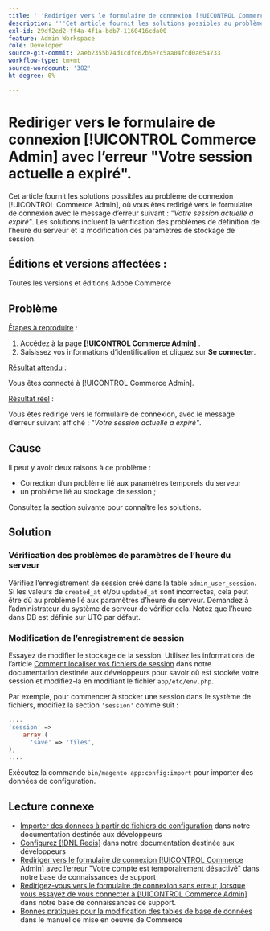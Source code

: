 ```yaml
---
title: '''Rediriger vers le formulaire de connexion [!UICONTROL Commerce Admin] avec l’erreur "Votre session actuelle a expiré"'
description: '''Cet article fournit les solutions possibles au problème de connexion [!UICONTROL Commerce Admin], où vous êtes redirigé vers le formulaire de connexion avec le message d’erreur suivant : *"Votre session actuelle a expiré"*. Les solutions incluent la vérification des problèmes de définition de l’heure du serveur et la modification des paramètres de stockage de session."'
exl-id: 29df2ed2-ff4a-4f1a-bdb7-1160416cda00
feature: Admin Workspace
role: Developer
source-git-commit: 2aeb2355b74d1cdfc62b5e7c5aa04fcd0a654733
workflow-type: tm+mt
source-wordcount: '382'
ht-degree: 0%

---
```


# Rediriger vers le formulaire de connexion [!UICONTROL Commerce Admin] avec l’erreur &quot;Votre session actuelle a expiré&quot;.

Cet article fournit les solutions possibles au problème de connexion [!UICONTROL Commerce Admin], où vous êtes redirigé vers le formulaire de connexion avec le message d’erreur suivant : *&quot;Votre session actuelle a expiré&quot;*. Les solutions incluent la vérification des problèmes de définition de l’heure du serveur et la modification des paramètres de stockage de session.

## Éditions et versions affectées :

Toutes les versions et éditions Adobe Commerce

## Problème

<u>Étapes à reproduire</u> :

1. Accédez à la page **[!UICONTROL Commerce Admin]** .
1. Saisissez vos informations d’identification et cliquez sur **Se connecter**.

<u>Résultat attendu</u> :

Vous êtes connecté à [!UICONTROL Commerce Admin].

<u>Résultat réel</u> :

Vous êtes redirigé vers le formulaire de connexion, avec le message d’erreur suivant affiché : *&quot;Votre session actuelle a expiré&quot;*.

## Cause

Il peut y avoir deux raisons à ce problème :

* Correction d’un problème lié aux paramètres temporels du serveur
* un problème lié au stockage de session ;

Consultez la section suivante pour connaître les solutions.

## Solution

### Vérification des problèmes de paramètres de l’heure du serveur

Vérifiez l’enregistrement de session créé dans la table `admin_user_session`. Si les valeurs de `created_at` et/ou `updated_at` sont incorrectes, cela peut être dû au problème lié aux paramètres d’heure du serveur. Demandez à l’administrateur du système de serveur de vérifier cela. Notez que l’heure dans DB est définie sur UTC par défaut.

### Modification de l’enregistrement de session

Essayez de modifier le stockage de la session. Utilisez les informations de l’article [Comment localiser vos fichiers de session](https://experienceleague.adobe.com/en/docs/commerce-operations/configuration-guide/storage/session-storage/sessions) dans notre documentation destinée aux développeurs pour savoir où est stockée votre session et modifiez-la en modifiant le fichier `app/etc/env.php`.

Par exemple, pour commencer à stocker une session dans le système de fichiers, modifiez la section `'session'` comme suit :

```php
....
'session' =>
    array (
      'save' => 'files',
),
....
```

Exécutez la commande `bin/magento app:config:import` pour importer des données de configuration.


## Lecture connexe

* [Importer des données à partir de fichiers de configuration](https://experienceleague.adobe.com/en/docs/commerce-operations/configuration-guide/cli/configuration-management/import-configuration) dans notre documentation destinée aux développeurs
* [Configurez [!DNL Redis]](https://experienceleague.adobe.com/en/docs/commerce-operations/configuration-guide/cache/redis/config-redis) dans notre documentation destinée aux développeurs
* [Rediriger vers le formulaire de connexion [!UICONTROL Commerce Admin] avec l’erreur &quot;Votre compte est temporairement désactivé&quot;](https://experienceleague.adobe.com/en/docs/commerce-knowledge-base/kb/troubleshooting/miscellaneous/redirect-back-to-the-admin-login-form-with-your-account-is-temporarily-disabled-error) dans notre base de connaissances de support
* [ Redirigez-vous vers le formulaire de connexion sans erreur, lorsque vous essayez de vous connecter à [!UICONTROL Commerce Admin]](https://experienceleague.adobe.com/en/docs/commerce-knowledge-base/kb/troubleshooting/miscellaneous/login-redirect-when-trying-to-login-to-magento-admin) dans notre base de connaissances de support.
* [ Bonnes pratiques pour la modification des tables de base de données](https://experienceleague.adobe.com/en/docs/commerce-operations/implementation-playbook/best-practices/development/modifying-core-and-third-party-tables#why-adobe-recommends-avoiding-modifications) dans le manuel de mise en oeuvre de Commerce

